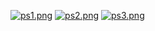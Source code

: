 [![ps1.png](https://i.postimg.cc/TPC05frL/ps1.png)](https://postimg.cc/HJ8XfGvd)
[![ps2.png](https://i.postimg.cc/xC8RKhRs/ps2.png)](https://postimg.cc/KkXBb9CL)
[![ps3.png](https://i.postimg.cc/nzW1T2Sn/ps3.png)](https://postimg.cc/YG1gC6wP)
